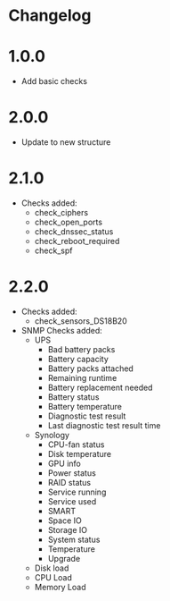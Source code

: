 Changelog
=========

# 1.0.0
* Add basic checks

# 2.0.0
* Update to new structure

# 2.1.0
* Checks added:
    * check_ciphers
    * check_open_ports
    * check_dnssec_status
    * check_reboot_required
    * check_spf

# 2.2.0
* Checks added:
    * check_sensors_DS18B20
* SNMP Checks added:
    * UPS
        * Bad battery packs
        * Battery capacity
        * Battery packs attached
        * Remaining runtime
        * Battery replacement needed
        * Battery status
        * Battery temperature
        * Diagnostic test result
        * Last diagnostic test result time
    * Synology
        * CPU-fan status
        * Disk temperature
        * GPU info
        * Power status
        * RAID status
        * Service running
        * Service used
        * SMART
        * Space IO
        * Storage IO
        * System status
        * Temperature
        * Upgrade
    * Disk load
    * CPU Load
    * Memory Load
        
